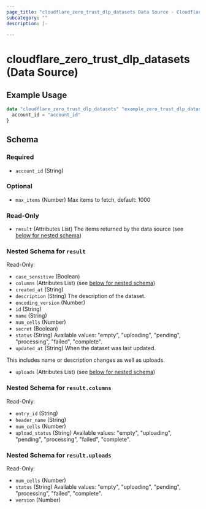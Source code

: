 ```yaml
---
page_title: "cloudflare_zero_trust_dlp_datasets Data Source - Cloudflare"
subcategory: ""
description: |-
  
---
```


# cloudflare_zero_trust_dlp_datasets (Data Source)



## Example Usage

```terraform
data "cloudflare_zero_trust_dlp_datasets" "example_zero_trust_dlp_datasets" {
  account_id = "account_id"
}
```

<!-- schema generated by tfplugindocs -->
## Schema

### Required

- `account_id` (String)

### Optional

- `max_items` (Number) Max items to fetch, default: 1000

### Read-Only

- `result` (Attributes List) The items returned by the data source (see [below for nested schema](#nestedatt--result))

<a id="nestedatt--result"></a>
### Nested Schema for `result`

Read-Only:

- `case_sensitive` (Boolean)
- `columns` (Attributes List) (see [below for nested schema](#nestedatt--result--columns))
- `created_at` (String)
- `description` (String) The description of the dataset.
- `encoding_version` (Number)
- `id` (String)
- `name` (String)
- `num_cells` (Number)
- `secret` (Boolean)
- `status` (String) Available values: "empty", "uploading", "pending", "processing", "failed", "complete".
- `updated_at` (String) When the dataset was last updated.

This includes name or description changes as well as uploads.
- `uploads` (Attributes List) (see [below for nested schema](#nestedatt--result--uploads))

<a id="nestedatt--result--columns"></a>
### Nested Schema for `result.columns`

Read-Only:

- `entry_id` (String)
- `header_name` (String)
- `num_cells` (Number)
- `upload_status` (String) Available values: "empty", "uploading", "pending", "processing", "failed", "complete".


<a id="nestedatt--result--uploads"></a>
### Nested Schema for `result.uploads`

Read-Only:

- `num_cells` (Number)
- `status` (String) Available values: "empty", "uploading", "pending", "processing", "failed", "complete".
- `version` (Number)


